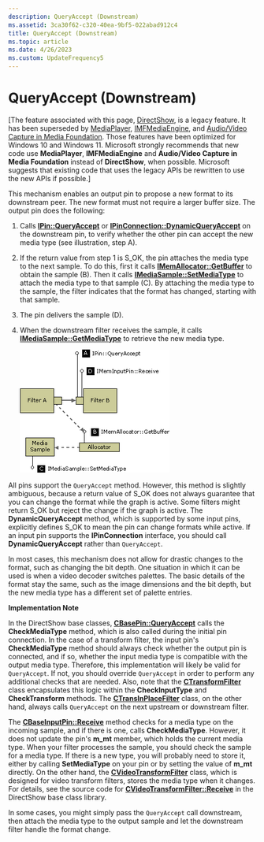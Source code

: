 ```yaml
---
description: QueryAccept (Downstream)
ms.assetid: 3ca30f62-c320-40ea-9bf5-022abad912c4
title: QueryAccept (Downstream)
ms.topic: article
ms.date: 4/26/2023
ms.custom: UpdateFrequency5
---
```


# QueryAccept (Downstream)

\[The feature associated with this page, [DirectShow](/windows/win32/directshow/directshow), is a legacy feature. It has been superseded by [MediaPlayer](/uwp/api/Windows.Media.Playback.MediaPlayer), [IMFMediaEngine](/windows/win32/api/mfmediaengine/nn-mfmediaengine-imfmediaengine), and [Audio/Video Capture in Media Foundation](/windows/win32/medfound/audio-video-capture-in-media-foundation). Those features have been optimized for Windows 10 and Windows 11. Microsoft strongly recommends that new code use **MediaPlayer**, **IMFMediaEngine** and **Audio/Video Capture in Media Foundation** instead of **DirectShow**, when possible. Microsoft suggests that existing code that uses the legacy APIs be rewritten to use the new APIs if possible.\]

This mechanism enables an output pin to propose a new format to its downstream peer. The new format must not require a larger buffer size. The output pin does the following:

1.  Calls [**IPin::QueryAccept**](/windows/desktop/api/Strmif/nf-strmif-ipin-queryaccept) or [**IPinConnection::DynamicQueryAccept**](/windows/desktop/api/Strmif/nf-strmif-ipinconnection-dynamicqueryaccept) on the downstream pin, to verify whether the other pin can accept the new media type (see illustration, step A).
2.  If the return value from step 1 is S\_OK, the pin attaches the media type to the next sample. To do this, first it calls [**IMemAllocator::GetBuffer**](/windows/desktop/api/Strmif/nf-strmif-imemallocator-getbuffer) to obtain the sample (B). Then it calls [**IMediaSample::SetMediaType**](/windows/desktop/api/Strmif/nf-strmif-imediasample-setmediatype) to attach the media type to that sample (C). By attaching the media type to the sample, the filter indicates that the format has changed, starting with that sample.
3.  The pin delivers the sample (D).
4.  When the downstream filter receives the sample, it calls [**IMediaSample::GetMediaType**](/windows/desktop/api/Strmif/nf-strmif-imediasample-getmediatype) to retrieve the new media type.

    ![queryaccept (downstream)](images/dynformat3.png)

All pins support the `QueryAccept` method. However, this method is slightly ambiguous, because a return value of S\_OK does not always guarantee that you can change the format while the graph is active. Some filters might return S\_OK but reject the change if the graph is active. The **DynamicQueryAccept** method, which is supported by some input pins, explicitly defines S\_OK to mean the pin can change formats while active. If an input pin supports the **IPinConnection** interface, you should call **DynamicQueryAccept** rather than `QueryAccept`.

In most cases, this mechanism does not allow for drastic changes to the format, such as changing the bit depth. One situation in which it can be used is when a video decoder switches palettes. The basic details of the format stay the same, such as the image dimensions and the bit depth, but the new media type has a different set of palette entries.

**Implementation Note**

In the DirectShow base classes, [**CBasePin::QueryAccept**](cbasepin-queryaccept.md) calls the **CheckMediaType** method, which is also called during the initial pin connection. In the case of a transform filter, the input pin's **CheckMediaType** method should always check whether the output pin is connected, and if so, whether the input media type is compatible with the output media type. Therefore, this implementation will likely be valid for `QueryAccept`. If not, you should override `QueryAccept` in order to perform any additional checks that are needed. Also, note that the [**CTransformFilter**](ctransformfilter.md) class encapsulates this logic within the **CheckInputType** and **CheckTransform** methods. The [**CTransInPlaceFilter**](ctransinplacefilter.md) class, on the other hand, always calls `QueryAccept` on the next upstream or downstream filter.

The [**CBaseInputPin::Receive**](cbaseinputpin-receive.md) method checks for a media type on the incoming sample, and if there is one, calls **CheckMediaType**. However, it does not update the pin's **m\_mt** member, which holds the current media type. When your filter processes the sample, you should check the sample for a media type. If there is a new type, you will probably need to store it, either by calling **SetMediaType** on your pin or by setting the value of **m\_mt** directly. On the other hand, the [**CVideoTransformFilter**](cvideotransformfilter.md) class, which is designed for video transform filters, stores the media type when it changes. For details, see the source code for [**CVideoTransformFilter::Receive**](cvideotransformfilter-receive.md) in the DirectShow base class library.

In some cases, you might simply pass the `QueryAccept` call downstream, then attach the media type to the output sample and let the downstream filter handle the format change.

 

 



